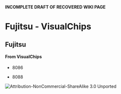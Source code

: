 **INCOMPLETE DRAFT OF RECOVERED WIKI PAGE**

# Fujitsu - VisualChips


	

	
	


## Fujitsu


	

		


#### From VisualChips


		

		

		

-  8086

-  8088


![Attribution-NonCommercial-ShareAlike 3.0 Unported](http://i.creativecommons.org/l/by-nc-sa/3.0/88x31.png)


